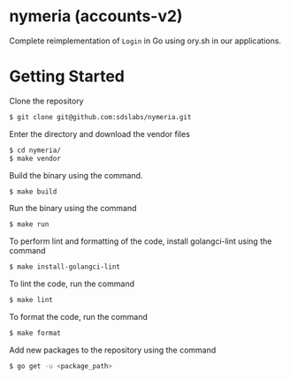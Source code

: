 # nymeria (accounts-v2)

Complete reimplementation of `Login` in Go using ory.sh in our applications.

# Getting Started

Clone the repository

```sh
$ git clone git@github.com:sdslabs/nymeria.git
```

Enter the directory and download the vendor files

```sh
$ cd nymeria/
$ make vendor
```

Build the binary using the command.

```sh
$ make build
```

Run the binary using the command

```sh
$ make run
```

To perform lint and formatting of the code, install golangci-lint using the command

```sh
$ make install-golangci-lint
```

To lint the code, run the command

```sh
$ make lint
```

To format the code, run the command

```sh
$ make format
```

Add new packages to the repository using the command

```sh
$ go get -u <package_path>
```
